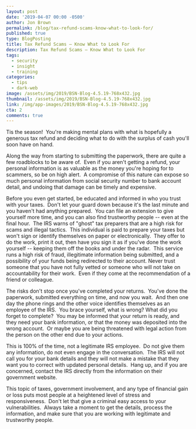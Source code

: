 ```yaml
---
layout: post
date: '2019-04-07 00:00 -0500'
author: Jon Brown
permalink: /blog/tax-refund-scams-know-what-to-look-for/
published: true
type: BlogPosting
title: Tax Refund Scams – Know What to Look For
description: Tax Refund Scams – Know What to Look For
tags:
  - security
  - insight
  - training
categories:
  - tips
  - dark-web
image: /assets/img/2019/BSN-Blog-4.5.19-768x432.jpg
thumbnail: /assets/img/2019/BSN-Blog-4.5.19-768x432.jpg
link: /img/app-images/2019/BSN-Blog-4.5.19-768x432.jpg
cta: 2
comments: true
---
```

Tis the season!  You're making mental plans with what is hopefully a
generous tax refund and deciding what to do with the surplus of cash
you'll soon have on hand.

Along the way from starting to submitting the paperwork, there are quite
a few roadblocks to be aware of.  Even if you aren't getting a refund,
your personal information is as valuable as the money you're hoping for
to scammers, so be on high alert.  A compromise of this nature can
expose so much personal information from social security number to bank
account detail, and undoing that damage can be timely and expensive.

Before you even get started, be educated and informed in who you trust
with your taxes.  Don't let your guard down because it's the last minute
and you haven't had anything prepared.  You can file an extension to
give yourself more time, and you can also find trustworthy people --
even at the final hour.  The IRS warns of "ghost" tax preparers that are
a high risk for scams and illegal tactics.  This individual is paid to
prepare your taxes but won't sign or identify themselves on paper or
electronically.  They offer to do the work, print it out, then have you
sign it as if you've done the work yourself -- keeping them off the
books and under the radar.  This service runs a high risk of fraud,
illegitimate information being submitted, and a possibility of your
funds being redirected to their account. Never trust someone that you
have not fully vetted or someone who will not take on accountability for
their work.  Even if they come at the recommendation of a friend or
colleague.

The risks don't stop once you've completed your returns.  You've done
the paperwork, submitted everything on time, and now you wait.  And then
one day the phone rings and the other voice identifies themselves as an
employee of the IRS.  You brace yourself, what is wrong? What did you
forget to complete?  You may be informed that your return is ready, and
they need your bank information, or that the money was deposited into
the wrong account.  Or maybe you are being threatened with legal action
from the person on the other end due to your actions.

This is 100% of the time, not a legitimate IRS employee.  Do not give
them any information, do not even engage in the conversation.  The IRS
will not call you for your bank details and they will not make a mistake
that they want you to correct with updated personal details.  Hang up,
and if you are concerned, contact the IRS directly from the information
on their government website.

This topic of taxes, government involvement, and any type of financial
gain or loss puts most people at a heightened level of stress and
responsiveness.  Don't let that give a criminal easy access to your
vulnerabilities.  Always take a moment to get the details, process the
information, and make sure that you are working with legitimate and
trustworthy people.